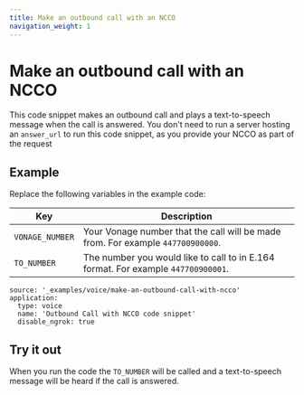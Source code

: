 ```yaml
---
title: Make an outbound call with an NCCO
navigation_weight: 1
---
```


# Make an outbound call with an NCCO

This code snippet makes an outbound call and plays a
text-to-speech message when the call is answered. You don't need to run a
server hosting an `answer_url` to run this code snippet, as you provide your
NCCO as part of the request

## Example

Replace the following variables in the example code:

Key |	Description
-- | --
`VONAGE_NUMBER` |	Your Vonage number that the call will be made from. For example `447700900000`.
`TO_NUMBER` |	The number you would like to call to in E.164 format. For example `447700900001`.

```code_snippets
source: '_examples/voice/make-an-outbound-call-with-ncco'
application:
  type: voice
  name: 'Outbound Call with NCCO code snippet'
  disable_ngrok: true
```

## Try it out

When you run the code the `TO_NUMBER` will be called and a text-to-speech message
will be heard if the call is answered.
